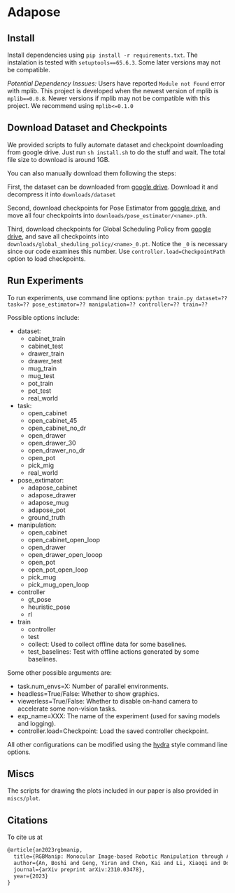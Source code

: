 # Adapose

## Install

Install dependencies using `pip install -r requirements.txt`. The instalation is tested with `setuptools==65.6.3`. Some later versions may not be compatible.

*Potential Dependency Inssues:* Users have reported `Module not Found` error with mplib. This project is developed when the newest version of mplib is `mplib==0.0.8`. Newer versions if mplib may not be compatible with this project. We recommend using `mplib<=0.1.0`

## Download Dataset and Checkpoints

We provided scripts to fully automate dataset and checkpoint downloading from google drive. Just run `sh install.sh` to do the stuff and wait. The total file size to download is around 1GB.

You can also manually download them following the steps:

First, the dataset can be downloaded from [google drive](https://drive.google.com/file/d/154g8SzGFWOcLLjes40aTXFoREX47-ZPk/view?usp=sharing). Download it and decompress it into `downloads/dataset`

Second, download checkpoints for Pose Estimator from [google drive](https://drive.google.com/drive/folders/1WshZaRVllWxHfUFK1--e1hQd_64dAKMz?usp=sharing), and move all four checkpoints into `downloads/pose_estimator/<name>.pth`.

Third, download checkpoints for Global Scheduling Policy from [google drive](https://drive.google.com/drive/folders/1YMI38jeLkPJQa_HJ-RnbQV36zPk4_OvH?usp=sharing), and save all checkpoints into `downloads/global_sheduling_policy/<name>_0.pt`. Notice the `_0` is necessary since our code examines this number. Use `controller.load=CheckpointPath` option to load checkpoints.

## Run Experiments

To run experiments, use command line options: `python train.py dataset=?? task=?? pose_estimator=?? manipulation=?? controller=?? train=??`

Possible options include:

- dataset:
  - cabinet_train
  - cabinet_test
  - drawer_train
  - drawer_test
  - mug_train
  - mug_test
  - pot_train
  - pot_test
  - real_world
- task:
  - open_cabinet
  - open_cabinet_45
  - open_cabinet_no_dr
  - open_drawer
  - open_drawer_30
  - open_drawer_no_dr
  - open_pot
  - pick_mig
  - real_world
- pose_extimator:
  - adapose_cabinet
  - adapose_drawer
  - adapose_mug
  - adapose_pot
  - ground_truth
- manipulation:
  - open_cabinet
  - open_cabinet_open_loop
  - open_drawer
  - open_drawer_open_looop
  - open_pot
  - open_pot_open_loop
  - pick_mug
  - pick_mug_open_loop
- controller
  - gt_pose
  - heuristic_pose
  - rl
- train
  - controller
  - test
  - collect: Used to collect offline data for some baselines.
  - test_baselines: Test with offline actions generated by some baselines.

Some other possible arguments are:

- task.num_envs=X: Number of parallel environments.
- headless=True/False: Whether to show graphics.
- viewerless=True/False: Whether to disable on-hand camera to accelerate some non-vision tasks.
- exp_name=XXX: The name of the experiment (used for saving models and logging).
- controller.load=Checkpoint: Load the saved controller checkpoint.

All other configurations can be modified using the [hydra](https://hydra.cc/docs/intro/) style command line options.

## Miscs

The scripts for drawing the plots included in our paper is also provided in `miscs/plot`.

## Citations

To cite us at

```latex
@article{an2023rgbmanip,
  title={RGBManip: Monocular Image-based Robotic Manipulation through Active Object Pose Estimation},
  author={An, Boshi and Geng, Yiran and Chen, Kai and Li, Xiaoqi and Dou, Qi and Dong, Hao},
  journal={arXiv preprint arXiv:2310.03478},
  year={2023}
}
```
